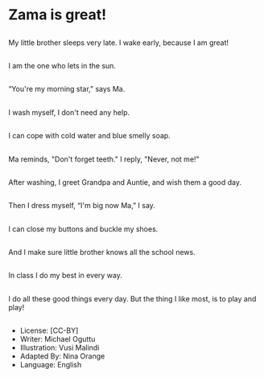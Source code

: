# Zama is great!

##
My little brother sleeps
very late.
I wake early, because I
am great!

##
I am the one who lets in
the sun.

##
“You're my morning
star,” says Ma.

##
I wash myself, I don't
need any help.

##
I can cope with cold
water and blue smelly
soap.

##
Ma reminds, "Don't
forget teeth."
I reply, "Never, not
me!"

##
After washing, I greet
Grandpa and Auntie,
and wish them a good
day.

##
Then I dress myself,
“I'm big now Ma,” I say.

##
I can close my buttons
and buckle my shoes.

##
And I make sure little
brother knows all the
school news.

##
In class I do my best in
every way.

##
I do all these good
things every day.
But the thing I like
most, is to play and
play!

##
* License: [CC-BY]
* Writer: Michael Oguttu
* Illustration: Vusi Malindi
* Adapted By: Nina Orange
* Language: English
